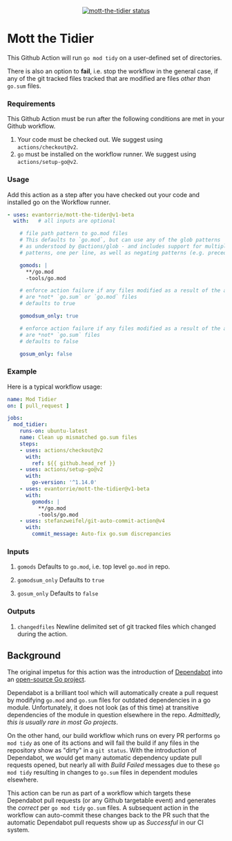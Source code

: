 
<p align="center">
  <a href="https://github.com/evantorrie/mott-the-tidier/actions"><img alt="mott-the-tidier status" src="https://github.com/evantorrie/mott-the-tidier/workflows/units-test/badge.svg"></a>
</p>

# Mott the Tidier

This Github Action will run `go mod tidy` on a user-defined
set of directories.

There is also an option to **fail**, i.e. stop the workflow in the
general case, if any of the git tracked files tracked that are modified are
files *other than* `go.sum` files.

### Requirements

This Github Action must be run after the following conditions are met in your Github workflow.

1. Your code must be checked out. We suggest using `actions/checkout@v2`.
1. `go` must be installed on the workflow runner. We suggest using `actions/setup-go@v2`.

### Usage

Add this action as a step after you have checked out your code and
installed go on the Workflow runner.


```yaml
- uses: evantorrie/mott-the-tider@v1-beta
  with:   # all inputs are optional

    # file path pattern to go.mod files
    # This defaults to `go.mod`, but can use any of the glob patterns
    # as understood by @actions/glob - and includes support for multiple
    # patterns, one per line, as well as negating patterns (e.g. preceded by `-`).

    gomods: |
      **/go.mod
      -tools/go.mod

    # enforce action failure if any files modified as a result of the action
    # are *not* `go.sum` or `go.mod` files
    # defaults to true

    gomodsum_only: true

    # enforce action failure if any files modified as a result of the action
    # are *not* `go.sum` files
    # defaults to false

    gosum_only: false
```

### Example

Here is a typical workflow usage:

```yaml
name: Mod Tidier
on: [ pull_request ]

jobs:
  mod_tidier:
    runs-on: ubuntu-latest
    name: Clean up mismatched go.sum files
    steps:
    - uses: actions/checkout@v2
      with:
        ref: ${{ github.head_ref }}
    - uses: actions/setup-go@v2
      with:
        go-version: '^1.14.0'
    - uses: evantorrie/mott-the-tidier@v1-beta
      with:
        gomods: |
          **/go.mod
          -tools/go.mod
    - uses: stefanzweifel/git-auto-commit-action@v4
      with:
        commit_message: Auto-fix go.sum discrepancies
```

### Inputs

1.  `gomods`
    Defaults to `go.mod`, i.e. top level `go.mod` in repo.

2.  `gomodsum_only`
    Defaults to `true`

3.  `gosum_only`
    Defaults to `false`


### Outputs

1.  `changedfiles`
    Newline delimited set of git tracked files which changed during the action.

## Background

The original impetus for this action was the introduction of
[Dependabot](https://github.blog/2020-06-01-keep-all-your-packages-up-to-date-with-dependabot/
"Dependabot") into an [open-source Go
project](https://github.com/open-telemetry/opentelemetry-go/
"OpenTelemetry").

Dependabot is a brilliant tool which will automatically create a pull
request by modifying `go.mod` and `go.sum` files for outdated
dependencies in a go module.  Unfortunately, it does not look (as of this time)
at transitive dependencies of the module in question elsewhere in the repo.
_Admittedly, this is usually rare in most Go projects_.

On the other hand, our build workflow which runs on every PR performs
`go mod tidy` as one of its actions and will fail the build if any
files in the repository show as "dirty" in a `git status`. With the
introduction of Dependabot, we would get many automatic dependency
update pull requests opened, but nearly all with _Build Failed_
messages due to these `go mod tidy` resulting in changes to `go.sum` files
in dependent modules elsewhere.

This action can be run as part of a workflow which targets these
Dependabot pull requests (or any Github targetable event) and
generates the *correct* per `go mod tidy` `go.sum` files. A subsequent
action in the workflow can auto-commit these changes back to the
PR such that the automatic Dependabot pull requests show up as
_Successful_ in our CI system.

